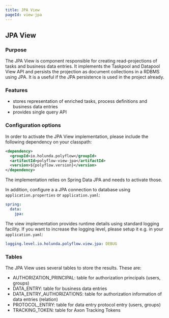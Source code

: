 ```yaml
---
title: JPA View
pageId: view-jpa
---
```


## JPA View

### Purpose

The JPA View is component responsible for creating read-projections of tasks and business data entries. It implements
the Taskpool and Datapool View API and persists the projection as document collections in a RDBMS using JPA. It is a useful
if the JPA persistence is used in the project already.

### Features

* stores representation of enriched tasks, process definitions and business data entries
* provides single query API


### Configuration options

In order to activate the JPA View implementation, please include the following dependency on your classpath:

```xml
<dependency>
  <groupId>io.holunda.polyflow</groupId>
  <artifactId>polyflow-view-jpa</artifactId>
  <version>${polyflow.version}</version>
</dependency>
```

The implementation relies on Spring Data JPA and needs to activate those. 

In addition, configure a a JPA connection to database using `application.properties` or `application.yaml`:

```yml
spring:
  data:
    jpa:
```

The view implementation provides runtime details using standard logging facility. If you
want to increase the logging level, please setup it e.g. in your `application.yaml`:


```yml
logging.level.io.holunda.polyflow.view.jpa: DEBUG
```

### Tables

The JPA View uses several tables to store the results. These are:

* AUTHORIZATION_PRINCIPAL: table for authorization principals (users, groups)
* DATA_ENTRY: table for business data entries
* DATA_ENTRY_AUTHORIZATIONS: table for authorization information of data entries (relation)
* PROTOCOL_ENTRY: table for data entry protocol entry (users, groups)
* TRACKING_TOKEN: table for Axon Tracking Tokens
